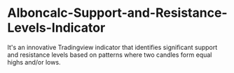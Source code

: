 # Alboncalc-Support-and-Resistance-Levels-Indicator
It's an innovative Tradingview indicator that identifies significant support and resistance levels based on patterns where two candles form equal highs and/or lows. 
